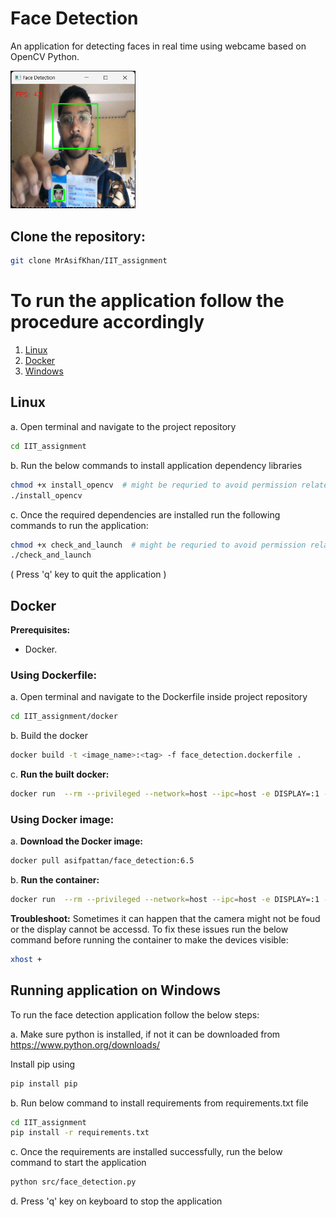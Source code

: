 
# Face Detection

An application for detecting faces in real time using webcame based on OpenCV Python.

<img src="https://github.com/MrAsifKhan/IIT_assignment/blob/main/sample_outputs/sample_output.png" alt="sample output" width="200"/>

## Clone the repository:
```bash
git clone MrAsifKhan/IIT_assignment
```

# To run the application follow the procedure accordingly
1. [Linux](#linux)
2. [Docker](#docker)
3. [Windows](#running-application-on-windows)



## Linux
a. Open terminal and navigate to the project repository
```bash
cd IIT_assignment
```
b. Run the below commands to install application dependency libraries
          
```bash
chmod +x install_opencv  # might be requried to avoid permission related errors
./install_opencv
```

c. Once the required dependencies are installed run the following commands to run the application:
      
```bash
chmod +x check_and_launch  # might be requried to avoid permission related errors
./check_and_launch
```

( Press 'q' key to quit the application )


## Docker 
**Prerequisites:**
- Docker.
### Using Dockerfile:
a. Open terminal and navigate to the Dockerfile inside project repository
```bash
cd IIT_assignment/docker
```
b. Build the docker
```bash
docker build -t <image_name>:<tag> -f face_detection.dockerfile . 
```
c. **Run the built docker:**
```bash
docker run  --rm --privileged --network=host --ipc=host -e DISPLAY=:1 -v /dev*:/dev* -v /tmp/.X11-unix:/tmp/.X11-unix  <image_name>:<tag>
```

 ### Using Docker image:
a. **Download the Docker image:**
```bash
docker pull asifpattan/face_detection:6.5
```

b. **Run the container:**
```bash
docker run  --rm --privileged --network=host --ipc=host -e DISPLAY=:1 -v /dev*:/dev* -v /tmp/.X11-unix:/tmp/.X11-unix  asifpattan/face_detection:6.5
```

**Troubleshoot:**
Sometimes it can happen that the camera might not be foud or the display cannot be accessd. To fix these issues run the below command before running the container to make the devices visible:
```bash
xhost +
```


## Running application on Windows

   To run the face detection application follow the below steps:
   
   a. Make sure python is installed, if not it can be downloaded from https://www.python.org/downloads/
         
Install pip using
      
  ```bash
  pip install pip
  ```
      
   b. Run below command to install requirements from requirements.txt file
      
```bash
cd IIT_assignment
pip install -r requirements.txt
 ```
      
   c. Once the requirements are installed successfully, run the below command to start the application 
      
  ```bash
  python src/face_detection.py
  ```
      
   d. Press 'q' key on keyboard to stop the application



      


      
